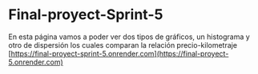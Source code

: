 # Final-proyect-Sprint-5
En esta página vamos a poder ver dos tipos de gráficos, un histograma y otro de dispersión los cuales comparan la relación precio-kilometraje
[https://final-proyect-sprint-5.onrender.com](https://final-proyect-5.onrender.com)
